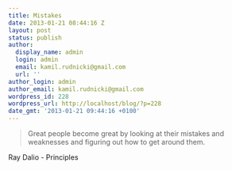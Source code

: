 ```yaml
---
title: Mistakes
date: 2013-01-21 08:44:16 Z
layout: post
status: publish
author:
  display_name: admin
  login: admin
  email: kamil.rudnicki@gmail.com
  url: ''
author_login: admin
author_email: kamil.rudnicki@gmail.com
wordpress_id: 228
wordpress_url: http://localhost/blog/?p=228
date_gmt: '2013-01-21 09:44:16 +0100'
---
```


<blockquote>Great people become great by looking at their mistakes and weaknesses and figuring out how to get around them.</p></blockquote>
<div class="attribution">Ray Dalio - Principles</div>
